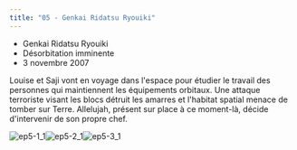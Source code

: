 ```yaml
---
title: "05 - Genkai Ridatsu Ryouiki"
---
```


* Genkai Ridatsu Ryouiki
* Désorbitation imminente
* 3 novembre 2007


Louise et Saji vont en voyage dans l'espace pour étudier le travail des personnes qui maintiennent les équipements orbitaux. Une attaque terroriste visant les blocs détruit les amarres et l'habitat spatial menace de tomber sur Terre. Allelujah, présent sur place à ce moment-là, décide d'intervenir de son propre chef.




![ep5-1_1](/images/stories/saga/gundam00/episodes/s1/ep5-1_1.jpg)![ep5-2_1](/images/stories/saga/gundam00/episodes/s1/ep5-2_1.jpg)![ep5-3_1](/images/stories/saga/gundam00/episodes/s1/ep5-3_1.jpg)
